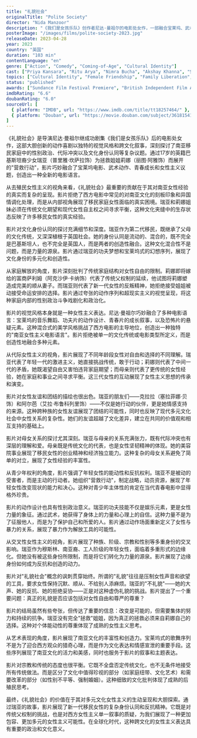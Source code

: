 ```yaml
---
title: "礼貌社会"
originalTitle: "Polite Society"
director: "Nida Manzoor"
description: "《我们是女孩乐队》创作者尼达·曼祖尔的电影处女作，一部融合宝莱坞、武术动作和姐妹情深的女性赋权喜剧。讲述叛逆少女瑞亚为拯救姐姐莉娜免于成为富家公子笼中鸟妻子而组织朋友团展开营救行动的故事。影片以创新的视觉语言探讨了文化身份、家庭期望、女性自主权以及跨代女性团结等深刻主题。"
posterImage: "/images/films/polite-society-2023.jpg"
releaseDate: 2023-04-28
year: 2023
country: "英国"
duration: "103 min"
contentLanguage: "en"
genre: ["Action", "Comedy", "Coming-of-Age", "Cultural Identity"]
cast: ["Priya Kansara", "Ritu Arya", "Nimra Bucha", "Akshay Khanna", "Seraphina Beh", "Ella Bruccoleri", "Shona Babayemi"]
topics: ["Cultural Identity", "Female Friendship", "Family Liberation", "Decolonial Feminism", "Gender Norms", "Youth Rights", "Intersectional Feminism", "Arts and Performance"]
status: "published"
awards: ["Sundance Film Festival Premiere", "British Independent Film Award Best Debut Screenwriter", "Barack Obama's Favorite Films 2023"]
imdbRating: "6.6"
doubanRating: "6.0"
sourceUrl: [
  { platform: "IMDB", url: "https://www.imdb.com/title/tt18257464/" },
  { platform: "Douban", url: "https://movie.douban.com/subject/36181541/" }
]
---
```


《礼貌社会》是导演尼达·曼祖尔继成功剧集《我们是女孩乐队》后的电影处女作，这部大胆创新的动作喜剧以独特的视觉风格和跨文化叙事，深刻探讨了南亚移民家庭中的性别政治、代际冲突以及文化身份认同等复杂议题。通过17岁的英籍巴基斯坦裔少女瑞亚（普里雅·坎萨拉饰）为拯救姐姐莉娜（丽图·阿雅饰）而展开的"营救行动"，影片巧妙融合了宝莱坞电影、武术动作、青春成长和女性主义议题，创造出一种全新的电影语言。

从去殖民女性主义的视角来看，《礼貌社会》最重要的贡献在于其对南亚女性经验的真实而复杂的呈现。影片拒绝了西方电影中常见的对南亚文化的刻板印象和异国情调化处理，而是从内部视角展现了移民家庭女性面临的真实困境。瑞亚和莉娜姐妹必须在传统文化期望和现代女性自主权之间寻求平衡，这种文化夹缝中的生存状态反映了许多移民女性的真实经验。

影片对文化身份认同的探讨充满细节和深度。瑞亚作为第二代移民，既继承了父母的文化传统，又深深植根于英国社会。她的身份认同是流动的、混合的，既不完全是巴基斯坦人，也不完全是英国人，而是两者的创造性融合。这种文化混合性不是问题，而是力量的源泉。影片通过瑞亚的功夫梦想和宝莱坞式的幻想序列，展现了文化身份的多元化和创造性。

从家庭解放的角度，影片深刻批判了传统家庭结构对女性自由的限制。莉娜即将嫁给的富商萨利姆（阿克沙伊·卡纳饰）代表了传统父权制的延续，他试图将莉娜塑造成完美的顺从妻子。而瑞亚则代表了新一代女性的反叛精神，她拒绝接受姐姐被动接受命运安排的选择。影片通过夸张的动作序列和超现实主义的视觉呈现，将这种家庭内部的性别政治斗争戏剧化和政治化。

影片的视觉风格本身就是一种女性主义表达。尼达·曼祖尔巧妙融合了多种电影语言：宝莱坞的音乐舞蹈、功夫片的动作设计、青春片的成长叙事，以及恐怖片的悬疑元素。这种混合式的美学风格挑战了西方电影的主导地位，创造出一种独特的"南亚女性主义电影语言"。影片拒绝被单一的文化传统或电影类型所定义，而是创造性地融合多种元素。

从代际女性主义的视角，影片展现了不同年龄段女性对自由和选择的不同理解。瑞亚代表了年轻一代的激进主义，她直接挑战传统，敢于行动；莉娜则代表了中间一代的矛盾，她既渴望自由又害怕违背家庭期望；而母亲则代表了更传统的女性经验，她在家庭和事业之间寻求平衡。这三代女性的互动展现了女性主义思想的传承和演变。

影片对女性友谊和团结的描绘也很出色。瑞亚的朋友们——克拉拉（塞拉菲娜·贝饰）和阿尔芭（艾拉·布鲁科列里饰）——不仅是她行动的伙伴，更是她情感支持的来源。这种跨种族的女性友谊展现了团结的可能性，同时也反映了现代多元文化社会中女性关系的复杂性。她们的友谊超越了文化差异，建立在共同的价值观和相互支持的基础上。

影片对母女关系的探讨尤其深刻。瑞亚与母亲的关系充满张力，既有代际冲突也有深层的理解和爱。母亲既是传统文化的代表，也是女性坚韧精神的体现。她的美容院事业展现了移民女性的创业精神和经济独立能力。这种复杂的母女关系避免了简单的对立，展现了女性经验的丰富性。

从青少年权利的角度，影片强调了年轻女性的能动性和反抗权利。瑞亚不是被动的受害者，而是主动的行动者。她组织"营救行动"，制定战略，动员资源，展现了年轻女性改变现状的能力和决心。这种对青少年主体性的肯定在当代青春电影中显得格外珍贵。

影片的动作设计也具有性别政治意义。瑞亚的功夫技能不仅是娱乐元素，更是女性力量的象征。通过武术，她获得了身体上的力量和心理上的自信。这种力量不是为了征服他人，而是为了保护自己和所爱的人。影片通过动作场面重新定义了女性与暴力的关系，展现了暴力作为解放工具的可能性。

从交叉性女性主义的视角，影片展现了种族、阶级、宗教和性别等多重身份的交叉影响。瑞亚作为穆斯林、南亚裔、工人阶级的年轻女性，面临着多重形式的边缘化。但她没有被这些身份所限制，而是将它们转化为力量的源泉。影片展现了边缘身份如何成为反抗和创造的动力。

影片对"礼貌社会"概念的讽刺贯穿始终。所谓的"礼貌"往往是压制女性声音和欲望的工具，要求女性保持沉默、顺从、不给别人添麻烦。瑞亚的"不礼貌"——她的大声、她的反抗、她的拒绝妥协——正是对这种虚伪礼貌的挑战。影片提出了一个重要问题：真正的礼貌是否应该包括对女性自由和尊严的尊重？

影片的结局虽然有些夸张，但传达了重要的信息：改变是可能的，但需要集体的努力和持续的抗争。瑞亚没有完全"拯救"姐姐，因为真正的拯救必须来自莉娜自己的选择。这种对个体能动性的尊重体现了成熟的女性主义思考。

从艺术表现的角度，影片展现了南亚文化的丰富性和创造力。宝莱坞式的歌舞序列不是为了迎合西方观众的猎奇心理，而是作为文化表达和情感宣泄的重要手段。这些序列展现了南亚文化的活力和美感，同时也服务于影片的叙事和主题表达。

影片对宗教和传统的态度也很平衡。它既不全盘否定传统文化，也不无条件地接受所有传统做法。而是区分了文化中值得珍视的部分（如家庭纽带、文化艺术）和需要改革的部分（如性别不平等、强制婚姻）。这种细致的文化批判体现了成熟的后殖民思考。

最终，《礼貌社会》的价值在于其对多元文化女性主义的生动呈现和大胆探索。通过瑞亚的故事，影片展现了新一代移民女性的复杂身份认同和反抗精神。它既是对传统父权制的挑战，也是对西方女性主义单一叙事的质疑，为我们展现了一种更加包容、更加多元的女性主义可能性。在全球化时代，这种跨文化的女性主义表达具有重要的政治和文化意义。
